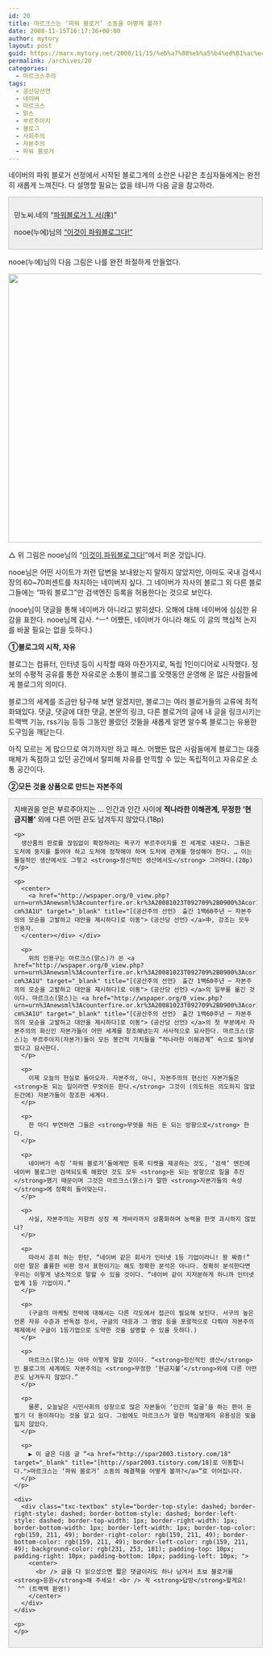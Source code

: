 ```yaml
---
id: 20
title: 마르크스는 ‘파워 블로거’ 소동을 어떻게 볼까?
date: 2008-11-15T16:17:36+00:00
author: mytory
layout: post
guid: https://marx.mytory.net/2008/11/15/%eb%a7%88%eb%a5%b4%ed%81%ac%ec%8a%a4%eb%8a%94-%ed%8c%8c%ec%9b%8c-%eb%b8%94%eb%a1%9c%ea%b1%b0-%ec%86%8c%eb%8f%99%ec%9d%84-%ec%96%b4%eb%96%bb%ea%b2%8c-%eb%b3%bc%ea%b9%8c/
permalink: /archives/20
categories:
  - 마르크스주의
tags:
  - 공산당선언
  - 네이버
  - 마르크스
  - 맑스
  - 부르주아지
  - 블로그
  - 사회주의
  - 자본주의
  - 파워 블로거
---
```

네이버의 파워 블로거 선정에서 시작된 블로그계의 소란은 나같은 초심자들에게는 완전히 새롭게 느껴진다. 다 설명할 필요는 없을 테니까 다음 글을 참고하라.

<div class="txc-textbox" style="border-top-style: solid; border-right-style: solid; border-bottom-style: solid; border-left-style: solid; border-top-width: 1px; border-right-width: 1px; border-bottom-width: 1px; border-left-width: 1px; border-top-color: rgb(193, 193, 193); border-right-color: rgb(193, 193, 193); border-bottom-color: rgb(193, 193, 193); border-left-color: rgb(193, 193, 193); background-color: rgb(238, 238, 238); padding-top: 10px; padding-right: 10px; padding-bottom: 10px; padding-left: 10px; ">
  <p>
    민노씨.네의 “<a title="[파워블로거 1. 서(序)]로 이동" href="http://minoci.net/657" rel="bookmark">파워블로거 1. 서(序)</a>”
  </p>
  
  <p>
    nooe(누에)님의 <a href="http://nooegoch.net/169" target="_blank">“이것이 파워블로그다!”</a>
  </p>
</div>

nooe(누에)님의 다음 그림은 나를 완전 좌절하게 만들었다.

<img src="https://marx.mytory.net/wp-content/uploads/1/491ec645979c29U.jpg" class="aligncenter" width="600" height="532" alt="" filename="nooegoch.net_11_15_21_52_53.jpg" filemime="" />

△ 위 그림은 nooe님의 “<a href="http://nooegoch.net/169" target="_blank">이것이 파워블로그다!</a>”에서 퍼온 것입니다.

nooe님은 어떤 사이트가 저런 답변을 보내왔는지 말하지 않았지만, 아마도 국내 검색시장의 60~70퍼센트를 차지하는 네이버지 싶다. 그 네이버가 자사의 블로그 외 다른 블로그들에는 “파워 블로그”만 검색엔진 등록을 허용한다는 것으로 보인다.

(nooe님이 댓글을 통해 네이버가 아니라고 밝히셨다. 오해에 대해 네이버에 심심한 유감을 표한다. nooe님께 감사. ^ㅡ^ 어쨌든, 네이버가 아니라 해도 이 글의 핵심적 논지를 바꿀 필요는 없을 듯하다.)

**①블로그의 시작, 자유**

블로그는 컴퓨터, 인터넷 등이 시작할 때와 마찬가지로, 독립 1인미디어로 시작했다. 정보의 수평적 공유를 통한 자유로운 소통이 블로그를 오랫동안 운영해 온 많은 사람들에게 블로그의 의미다.

블로그의 세계를 조금만 탐구해 보면 알겠지만, 블로그는 여러 블로거들의 교류에 최적화돼있다. 댓글, 댓글에 대한 댓글, 본문의 링크, 다른 블로거의 글에 내 글을 링크시키는 트랙백 기능, rss기능 등등 그동안 몰랐던 것들을 새롭게 알면 알수록 블로그는 유용한 도구임을 깨닫는다.

아직 모르는 게 많으므로 여기까지만 하고 패스. 어쨌든 많은 사람들에게 블로그는 대중매체가 독점하고 있던 공간에서 탈피해 자유를 만끽할 수 있는 독립적이고 자유로운 소통 공간이다.

**②모든 것을 상품으로 만드는 자본주의**

<div class="txc-textbox" style="border-top-style: solid; border-right-style: solid; border-bottom-style: solid; border-left-style: solid; border-top-width: 1px; border-right-width: 1px; border-bottom-width: 1px; border-left-width: 1px; border-top-color: rgb(193, 193, 193); border-right-color: rgb(193, 193, 193); border-bottom-color: rgb(193, 193, 193); border-left-color: rgb(193, 193, 193); background-color: rgb(238, 238, 238); padding-top: 10px; padding-right: 10px; padding-bottom: 10px; padding-left: 10px; ">
  <div>
    지배권을 얻은 부르주아지는 … 인간과 인간 사이에 <strong>적나라한 이해관계, 무정한 ‘현금지불’</strong> 외에 다른 어떤 끈도 남겨두지 않았다.(18p)</p> 
    
    <p>
      생산품의 판로를 끊임없이 확장하려는 욕구가 부르주아지를 전 세계로 내몬다. 그들은 도처에 둥지를 틀어야 하고 도처에 정착해야 하며 도처에 관계를 형성해야 한다. … 이는 물질적인 생산에서도 그렇고 <strong>정신적인 생산에서도</strong> 그러하다.(20p)
    </p>
    
    <p>
      <center>
        <a href="http://wspaper.org/0_view.php?urn=urn%3Anewsml%3Acounterfire.or.kr%3A20081023T092709%2B0900%3Acor10-cm%3A1U" target="_blank" title="[《공산주의 선언》 출간 1백60주년 ─ 자본주의의 모순을 고발하고 대안을 제시하다]로 이동">《공산당 선언》</a>中, 강조는 모두 인용자.
      </center></div> </div> 
      
      <p>
        위의 인용구는 마르크스(맑스)가 쓴 <a href="http://wspaper.org/0_view.php?urn=urn%3Anewsml%3Acounterfire.or.kr%3A20081023T092709%2B0900%3Acor10-cm%3A1U" target="_blank" title="[《공산주의 선언》 출간 1백60주년 ─ 자본주의의 모순을 고발하고 대안을 제시하다]로 이동">《공산당 선언》</a>의 일부를 옮긴 것이다. 마르크스(맑스)는 <a href="http://wspaper.org/0_view.php?urn=urn%3Anewsml%3Acounterfire.or.kr%3A20081023T092709%2B0900%3Acor10-cm%3A1U" target="_blank" title="[《공산주의 선언》 출간 1백60주년 ─ 자본주의의 모순을 고발하고 대안을 제시하다]로 이동">《공산당 선언》</a>의 첫 부분에서 자본주의의 화신인 자본가들이 어떤 세계를 창조해냈는지 서사적으로 묘사한다. 마르크스(맑스)는 부르주아지(자본가)들이 모든 봉건적 가치들을 “적나라한 이해관계” 속으로 밀어넣었다고 묘사한다.
      </p>
      
      <p>
        이제 오늘의 현실로 돌아오자. 자본주의, 아니, 자본주의의 현신인 자본가들은 <strong>돈 되는 일이라면 무엇이든 한다.</strong> 그것이 (의도하든 의도하지 않았든간에) 자본가들이 창조한 세계다.
      </p>
      
      <p>
        한 마디 부연하면 그들은 <strong>무엇을 하든 돈 되는 방향으로</strong> 한다.
      </p>
      
      <p>
        네이버가 속칭 ‘파워 블로거’들에게만 등록 티켓을 제공하는 것도, ‘검색’ 엔진에 네이버 블로그만 검색되도록 해왔던 것도 모두 <strong>돈 되는 방향으로 일을 추진</strong>했기 때문이며 그것은 마르크스(맑스)가 말한 <strong>자본가들의 속성</strong>에 정확히 들어맞는다.
      </p>
      
      <p>
        사실, 자본주의는 저항의 상징 체 게바라까지 상품화하며 능력을 한껏 과시하지 않았나?
      </p>
      
      <p>
        따라서 흔히 하는 한탄, “네이버 같은 회사가 인터넷 1등 기업이라니! 왕 짜증!” 이런 말은 훌륭한 비판 정서 표현이기는 해도 정확한 분석은 아니다. 정확히 분석한다면 우리는 이렇게 냉소적으로 말할 수 있을 것이다. “네이버 같이 지저분하게 하니까 인터넷 업계 1등 기업이지.”
      </p>
      
      <p>
        (구글의 마케팅 전략에 대해서는 다른 각도에서 접근이 필요해 보인다. 서구의 높은 언론 자유 수준과 반독점 정서, 구글의 대응과 그 명암 등을 포괄적으로 다뤄야 자본주의 체제에서 구글이 1등기업으로 도약한 것을 설명할 수 있을 듯하다.)
      </p>
      
      <p>
        마르크스(맑스)는 아마 이렇게 말할 것이다. “<strong>정신적인 생산</strong>인 블로그의 세계에도 자본주의는 <strong>무정한 ‘현금지불’</strong>외에 다른 어떤 끈도 남겨두지 않았다.”
      </p>
      
      <p>
        물론, 오늘날은 시민사회의 성장으로 많은 자본들이 ‘인간의 얼굴’을 하는 편이 돈벌기 더 용이하다는 것을 알고 있다. 그럼에도 마르크스가 말한 핵심명제의 유용성은 빛을 잃지 않았다.
      </p>
      
      <p>
        ▶ 이 글은 다음 글 “<a href="http://spar2003.tistory.com/18" target="_blank" title="[http://spar2003.tistory.com/18]로 이동합니다.">마르크스는 ‘파워 블로거’ 소동의 해결책을 어떻게 볼까?</a>”로 이어집니다.
      </p>
    </p>
    
    <div>
      <div class="txc-textbox" style="border-top-style: dashed; border-right-style: dashed; border-bottom-style: dashed; border-left-style: dashed; border-top-width: 1px; border-right-width: 1px; border-bottom-width: 1px; border-left-width: 1px; border-top-color: rgb(159, 211, 49); border-right-color: rgb(159, 211, 49); border-bottom-color: rgb(159, 211, 49); border-left-color: rgb(159, 211, 49); background-color: rgb(231, 253, 181); padding-top: 10px; padding-right: 10px; padding-bottom: 10px; padding-left: 10px; ">
        <center>
          <br /> 글을 다 읽으셨으면 짧은 댓글이라도 하나 남겨서 초보 블로거를 <strong>응원</strong>해 주세요! <br /> 꼭 <strong>답방</strong>할게요!  ^^ (트랙백 환영!)
        </center>
      </div>
    </div>
    
    <p>
    </p>